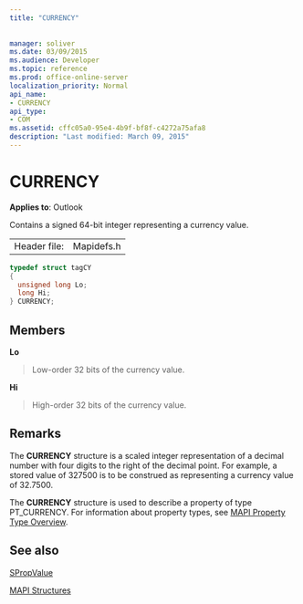 ```yaml
---
title: "CURRENCY"
 
 
manager: soliver
ms.date: 03/09/2015
ms.audience: Developer
ms.topic: reference
ms.prod: office-online-server
localization_priority: Normal
api_name:
- CURRENCY
api_type:
- COM
ms.assetid: cffc05a0-95e4-4b9f-bf8f-c4272a75afa8
description: "Last modified: March 09, 2015"
---
```


# CURRENCY

  
  
**Applies to**: Outlook 
  
Contains a signed 64-bit integer representing a currency value. 
  
|||
|:-----|:-----|
|Header file:  <br/> |Mapidefs.h  <br/> |
   
```cpp
typedef struct tagCY
{
  unsigned long Lo;
  long Hi;
} CURRENCY;

```

## Members

 **Lo**
  
> Low-order 32 bits of the currency value. 
    
 **Hi**
  
> High-order 32 bits of the currency value.
    
## Remarks

The **CURRENCY** structure is a scaled integer representation of a decimal number with four digits to the right of the decimal point. For example, a stored value of 327500 is to be construed as representing a currency value of 32.7500. 
  
The **CURRENCY** structure is used to describe a property of type PT_CURRENCY. For information about property types, see [MAPI Property Type Overview](mapi-property-type-overview.md).
  
## See also



[SPropValue](spropvalue.md)


[MAPI Structures](mapi-structures.md)

